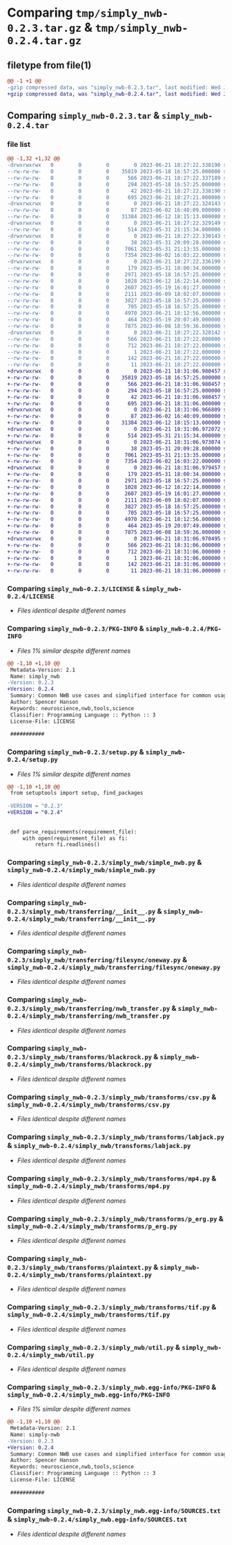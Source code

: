 # Comparing `tmp/simply_nwb-0.2.3.tar.gz` & `tmp/simply_nwb-0.2.4.tar.gz`

## filetype from file(1)

```diff
@@ -1 +1 @@
-gzip compressed data, was "simply_nwb-0.2.3.tar", last modified: Wed Jun 21 18:27:22 2023, max compression
+gzip compressed data, was "simply_nwb-0.2.4.tar", last modified: Wed Jun 21 18:31:06 2023, max compression
```

## Comparing `simply_nwb-0.2.3.tar` & `simply_nwb-0.2.4.tar`

### file list

```diff
@@ -1,32 +1,32 @@
-drwxrwxrwx   0        0        0        0 2023-06-21 18:27:22.338190 simply_nwb-0.2.3/
--rw-rw-rw-   0        0        0    35819 2023-05-18 16:57:25.000000 simply_nwb-0.2.3/LICENSE
--rw-rw-rw-   0        0        0      566 2023-06-21 18:27:22.337189 simply_nwb-0.2.3/PKG-INFO
--rw-rw-rw-   0        0        0      294 2023-05-18 16:57:25.000000 simply_nwb-0.2.3/README.rst
--rw-rw-rw-   0        0        0       42 2023-06-21 18:27:22.338190 simply_nwb-0.2.3/setup.cfg
--rw-rw-rw-   0        0        0      695 2023-06-21 18:27:21.000000 simply_nwb-0.2.3/setup.py
-drwxrwxrwx   0        0        0        0 2023-06-21 18:27:22.324143 simply_nwb-0.2.3/simply_nwb/
--rw-rw-rw-   0        0        0       87 2023-06-02 16:40:09.000000 simply_nwb-0.2.3/simply_nwb/__init__.py
--rw-rw-rw-   0        0        0    31384 2023-06-12 18:15:13.000000 simply_nwb-0.2.3/simply_nwb/simple_nwb.py
-drwxrwxrwx   0        0        0        0 2023-06-21 18:27:22.329149 simply_nwb-0.2.3/simply_nwb/transferring/
--rw-rw-rw-   0        0        0      514 2023-05-31 21:15:34.000000 simply_nwb-0.2.3/simply_nwb/transferring/__init__.py
-drwxrwxrwx   0        0        0        0 2023-06-21 18:27:22.330143 simply_nwb-0.2.3/simply_nwb/transferring/filesync/
--rw-rw-rw-   0        0        0       38 2023-05-31 20:09:28.000000 simply_nwb-0.2.3/simply_nwb/transferring/filesync/__init__.py
--rw-rw-rw-   0        0        0     7061 2023-05-31 21:13:35.000000 simply_nwb-0.2.3/simply_nwb/transferring/filesync/oneway.py
--rw-rw-rw-   0        0        0     7354 2023-06-02 16:03:22.000000 simply_nwb-0.2.3/simply_nwb/transferring/nwb_transfer.py
-drwxrwxrwx   0        0        0        0 2023-06-21 18:27:22.336199 simply_nwb-0.2.3/simply_nwb/transforms/
--rw-rw-rw-   0        0        0      179 2023-05-31 18:00:34.000000 simply_nwb-0.2.3/simply_nwb/transforms/__init__.py
--rw-rw-rw-   0        0        0     2971 2023-05-18 16:57:25.000000 simply_nwb-0.2.3/simply_nwb/transforms/blackrock.py
--rw-rw-rw-   0        0        0     1028 2023-06-12 16:22:14.000000 simply_nwb-0.2.3/simply_nwb/transforms/csv.py
--rw-rw-rw-   0        0        0     2607 2023-05-19 16:01:27.000000 simply_nwb-0.2.3/simply_nwb/transforms/labjack.py
--rw-rw-rw-   0        0        0     2111 2023-06-09 18:02:07.000000 simply_nwb-0.2.3/simply_nwb/transforms/mp4.py
--rw-rw-rw-   0        0        0     3827 2023-05-18 16:57:25.000000 simply_nwb-0.2.3/simply_nwb/transforms/p_erg.py
--rw-rw-rw-   0        0        0      705 2023-05-18 16:57:25.000000 simply_nwb-0.2.3/simply_nwb/transforms/plaintext.py
--rw-rw-rw-   0        0        0     4970 2023-06-21 18:12:56.000000 simply_nwb-0.2.3/simply_nwb/transforms/tif.py
--rw-rw-rw-   0        0        0      464 2023-05-19 20:07:49.000000 simply_nwb-0.2.3/simply_nwb/transforms/yaml.py
--rw-rw-rw-   0        0        0     7875 2023-06-08 18:59:36.000000 simply_nwb-0.2.3/simply_nwb/util.py
-drwxrwxrwx   0        0        0        0 2023-06-21 18:27:22.328142 simply_nwb-0.2.3/simply_nwb.egg-info/
--rw-rw-rw-   0        0        0      566 2023-06-21 18:27:22.000000 simply_nwb-0.2.3/simply_nwb.egg-info/PKG-INFO
--rw-rw-rw-   0        0        0      712 2023-06-21 18:27:22.000000 simply_nwb-0.2.3/simply_nwb.egg-info/SOURCES.txt
--rw-rw-rw-   0        0        0        1 2023-06-21 18:27:22.000000 simply_nwb-0.2.3/simply_nwb.egg-info/dependency_links.txt
--rw-rw-rw-   0        0        0      142 2023-06-21 18:27:22.000000 simply_nwb-0.2.3/simply_nwb.egg-info/requires.txt
--rw-rw-rw-   0        0        0       11 2023-06-21 18:27:22.000000 simply_nwb-0.2.3/simply_nwb.egg-info/top_level.txt
+drwxrwxrwx   0        0        0        0 2023-06-21 18:31:06.980457 simply_nwb-0.2.4/
+-rw-rw-rw-   0        0        0    35819 2023-05-18 16:57:25.000000 simply_nwb-0.2.4/LICENSE
+-rw-rw-rw-   0        0        0      566 2023-06-21 18:31:06.980457 simply_nwb-0.2.4/PKG-INFO
+-rw-rw-rw-   0        0        0      294 2023-05-18 16:57:25.000000 simply_nwb-0.2.4/README.rst
+-rw-rw-rw-   0        0        0       42 2023-06-21 18:31:06.980457 simply_nwb-0.2.4/setup.cfg
+-rw-rw-rw-   0        0        0      695 2023-06-21 18:31:06.000000 simply_nwb-0.2.4/setup.py
+drwxrwxrwx   0        0        0        0 2023-06-21 18:31:06.966809 simply_nwb-0.2.4/simply_nwb/
+-rw-rw-rw-   0        0        0       87 2023-06-02 16:40:09.000000 simply_nwb-0.2.4/simply_nwb/__init__.py
+-rw-rw-rw-   0        0        0    31384 2023-06-12 18:15:13.000000 simply_nwb-0.2.4/simply_nwb/simple_nwb.py
+drwxrwxrwx   0        0        0        0 2023-06-21 18:31:06.972072 simply_nwb-0.2.4/simply_nwb/transferring/
+-rw-rw-rw-   0        0        0      514 2023-05-31 21:15:34.000000 simply_nwb-0.2.4/simply_nwb/transferring/__init__.py
+drwxrwxrwx   0        0        0        0 2023-06-21 18:31:06.973074 simply_nwb-0.2.4/simply_nwb/transferring/filesync/
+-rw-rw-rw-   0        0        0       38 2023-05-31 20:09:28.000000 simply_nwb-0.2.4/simply_nwb/transferring/filesync/__init__.py
+-rw-rw-rw-   0        0        0     7061 2023-05-31 21:13:35.000000 simply_nwb-0.2.4/simply_nwb/transferring/filesync/oneway.py
+-rw-rw-rw-   0        0        0     7354 2023-06-02 16:03:22.000000 simply_nwb-0.2.4/simply_nwb/transferring/nwb_transfer.py
+drwxrwxrwx   0        0        0        0 2023-06-21 18:31:06.979457 simply_nwb-0.2.4/simply_nwb/transforms/
+-rw-rw-rw-   0        0        0      179 2023-05-31 18:00:34.000000 simply_nwb-0.2.4/simply_nwb/transforms/__init__.py
+-rw-rw-rw-   0        0        0     2971 2023-05-18 16:57:25.000000 simply_nwb-0.2.4/simply_nwb/transforms/blackrock.py
+-rw-rw-rw-   0        0        0     1028 2023-06-12 16:22:14.000000 simply_nwb-0.2.4/simply_nwb/transforms/csv.py
+-rw-rw-rw-   0        0        0     2607 2023-05-19 16:01:27.000000 simply_nwb-0.2.4/simply_nwb/transforms/labjack.py
+-rw-rw-rw-   0        0        0     2111 2023-06-09 18:02:07.000000 simply_nwb-0.2.4/simply_nwb/transforms/mp4.py
+-rw-rw-rw-   0        0        0     3827 2023-05-18 16:57:25.000000 simply_nwb-0.2.4/simply_nwb/transforms/p_erg.py
+-rw-rw-rw-   0        0        0      705 2023-05-18 16:57:25.000000 simply_nwb-0.2.4/simply_nwb/transforms/plaintext.py
+-rw-rw-rw-   0        0        0     4970 2023-06-21 18:12:56.000000 simply_nwb-0.2.4/simply_nwb/transforms/tif.py
+-rw-rw-rw-   0        0        0      464 2023-05-19 20:07:49.000000 simply_nwb-0.2.4/simply_nwb/transforms/yaml.py
+-rw-rw-rw-   0        0        0     7875 2023-06-08 18:59:36.000000 simply_nwb-0.2.4/simply_nwb/util.py
+drwxrwxrwx   0        0        0        0 2023-06-21 18:31:06.970495 simply_nwb-0.2.4/simply_nwb.egg-info/
+-rw-rw-rw-   0        0        0      566 2023-06-21 18:31:06.000000 simply_nwb-0.2.4/simply_nwb.egg-info/PKG-INFO
+-rw-rw-rw-   0        0        0      712 2023-06-21 18:31:06.000000 simply_nwb-0.2.4/simply_nwb.egg-info/SOURCES.txt
+-rw-rw-rw-   0        0        0        1 2023-06-21 18:31:06.000000 simply_nwb-0.2.4/simply_nwb.egg-info/dependency_links.txt
+-rw-rw-rw-   0        0        0      142 2023-06-21 18:31:06.000000 simply_nwb-0.2.4/simply_nwb.egg-info/requires.txt
+-rw-rw-rw-   0        0        0       11 2023-06-21 18:31:06.000000 simply_nwb-0.2.4/simply_nwb.egg-info/top_level.txt
```

### Comparing `simply_nwb-0.2.3/LICENSE` & `simply_nwb-0.2.4/LICENSE`

 * *Files identical despite different names*

### Comparing `simply_nwb-0.2.3/PKG-INFO` & `simply_nwb-0.2.4/PKG-INFO`

 * *Files 1% similar despite different names*

```diff
@@ -1,10 +1,10 @@
 Metadata-Version: 2.1
 Name: simply_nwb
-Version: 0.2.3
+Version: 0.2.4
 Summary: Common NWB use cases and simplified interface for common usage
 Author: Spencer Hanson
 Keywords: neuroscience,nwb,tools,science
 Classifier: Programming Language :: Python :: 3
 License-File: LICENSE
 
 ###########
```

### Comparing `simply_nwb-0.2.3/setup.py` & `simply_nwb-0.2.4/setup.py`

 * *Files 1% similar despite different names*

```diff
@@ -1,10 +1,10 @@
 from setuptools import setup, find_packages
 
-VERSION = "0.2.3"
+VERSION = "0.2.4"
 
 
 def parse_requirements(requirement_file):
     with open(requirement_file) as fi:
         return fi.readlines()
```

### Comparing `simply_nwb-0.2.3/simply_nwb/simple_nwb.py` & `simply_nwb-0.2.4/simply_nwb/simple_nwb.py`

 * *Files identical despite different names*

### Comparing `simply_nwb-0.2.3/simply_nwb/transferring/__init__.py` & `simply_nwb-0.2.4/simply_nwb/transferring/__init__.py`

 * *Files identical despite different names*

### Comparing `simply_nwb-0.2.3/simply_nwb/transferring/filesync/oneway.py` & `simply_nwb-0.2.4/simply_nwb/transferring/filesync/oneway.py`

 * *Files identical despite different names*

### Comparing `simply_nwb-0.2.3/simply_nwb/transferring/nwb_transfer.py` & `simply_nwb-0.2.4/simply_nwb/transferring/nwb_transfer.py`

 * *Files identical despite different names*

### Comparing `simply_nwb-0.2.3/simply_nwb/transforms/blackrock.py` & `simply_nwb-0.2.4/simply_nwb/transforms/blackrock.py`

 * *Files identical despite different names*

### Comparing `simply_nwb-0.2.3/simply_nwb/transforms/csv.py` & `simply_nwb-0.2.4/simply_nwb/transforms/csv.py`

 * *Files identical despite different names*

### Comparing `simply_nwb-0.2.3/simply_nwb/transforms/labjack.py` & `simply_nwb-0.2.4/simply_nwb/transforms/labjack.py`

 * *Files identical despite different names*

### Comparing `simply_nwb-0.2.3/simply_nwb/transforms/mp4.py` & `simply_nwb-0.2.4/simply_nwb/transforms/mp4.py`

 * *Files identical despite different names*

### Comparing `simply_nwb-0.2.3/simply_nwb/transforms/p_erg.py` & `simply_nwb-0.2.4/simply_nwb/transforms/p_erg.py`

 * *Files identical despite different names*

### Comparing `simply_nwb-0.2.3/simply_nwb/transforms/plaintext.py` & `simply_nwb-0.2.4/simply_nwb/transforms/plaintext.py`

 * *Files identical despite different names*

### Comparing `simply_nwb-0.2.3/simply_nwb/transforms/tif.py` & `simply_nwb-0.2.4/simply_nwb/transforms/tif.py`

 * *Files identical despite different names*

### Comparing `simply_nwb-0.2.3/simply_nwb/util.py` & `simply_nwb-0.2.4/simply_nwb/util.py`

 * *Files identical despite different names*

### Comparing `simply_nwb-0.2.3/simply_nwb.egg-info/PKG-INFO` & `simply_nwb-0.2.4/simply_nwb.egg-info/PKG-INFO`

 * *Files 1% similar despite different names*

```diff
@@ -1,10 +1,10 @@
 Metadata-Version: 2.1
 Name: simply-nwb
-Version: 0.2.3
+Version: 0.2.4
 Summary: Common NWB use cases and simplified interface for common usage
 Author: Spencer Hanson
 Keywords: neuroscience,nwb,tools,science
 Classifier: Programming Language :: Python :: 3
 License-File: LICENSE
 
 ###########
```

### Comparing `simply_nwb-0.2.3/simply_nwb.egg-info/SOURCES.txt` & `simply_nwb-0.2.4/simply_nwb.egg-info/SOURCES.txt`

 * *Files identical despite different names*

